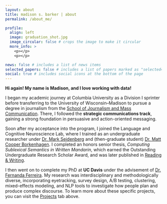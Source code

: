 ```yaml
---
layout: about
title: madison s. barker | about
permalink: /about_me/

profile:
  align: left
  image: graduation_shot.jpg
  image_circular: false # crops the image to make it circular
  more_info: >
    <p></p>
    <p></p>

news: false # includes a list of news items
selected_papers: false # includes a list of papers marked as "selected={true}"
social: true # includes social icons at the bottom of the page
---
```


**Hi again! My name is Madison, and I love working with data!**

I began my academic journey at Columbia University as a Division I sprinter before transferring to the University of Wisconsin–Madison to pursue a degree in journalism from the [School of Journalism and Mass Communication](https://journalism.wisc.edu/). There, I followed the **strategic communications track**, gaining a strong foundation in persuasive and action-oriented messaging.



Soon after my acceptance into the program, I joined the Language and Cognitive Neuroscience Lab, where I trained as an undergraduate researcher under  [Dr. Mark Seidenberg](https://psych.wisc.edu/staff/seidenberg-mark-s/) and (then-graduate student) [Dr. Matt Cooper Borkenhagen](https://annescollege.fsu.edu/faculty-staff/dr-matt-cooper-borkenhagen). I completed an honors senior thesis, *Computing Sublexical Semantics in Written Mandarin*, which earned the Outstanding Undergraduate Research Scholar Award, and was later published in [Reading & Writing](https://link.springer.com/article/10.1007/s11145-022-10260-y).

I then went on to complete my PhD at **UC Davis** under the advisement of [Dr. Fernanda Ferreira](https://psychology.ucdavis.edu/people/fernanda-ferreira). My research was interdisciplinary and methodologically diverse, incorporating eyetracking, survey design, A/B testing, clustering, mixed-effects modeling, and NLP tools to investigate how people plan and produce complex discourse. To learn more about these specific projects, you can visit the [Projects](/projects/) tab above. 



